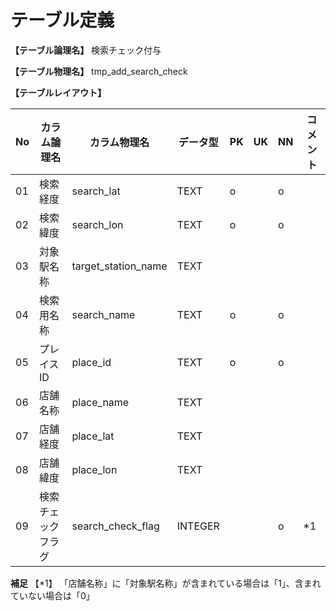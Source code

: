 # テーブル定義

**【テーブル論理名】**
検索チェック付与

**【テーブル物理名】**
tmp_add_search_check

**【テーブルレイアウト】**

| No  |    カラム論理名    |    カラム物理名     | データ型 | PK  | UK  | NN  | コメント |
| --- | ------------------ | ------------------- | -------- | --- | --- | --- | -------- |
| 01  | 検索経度           | search_lat          | TEXT     | o   |     | o   |          |
| 02  | 検索緯度           | search_lon          | TEXT     | o   |     | o   |          |
| 03  | 対象駅名称         | target_station_name | TEXT     |     |     |     |          |
| 04  | 検索用名称         | search_name         | TEXT     | o   |     | o   |          |
| 05  | プレイスID         | place_id            | TEXT     | o   |     | o   |          |
| 06  | 店舗名称           | place_name          | TEXT     |     |     |     |          |
| 07  | 店舗経度           | place_lat           | TEXT     |     |     |     |          |
| 08  | 店舗緯度           | place_lon           | TEXT     |     |     |     |          |
| 09  | 検索チェックフラグ | search_check_flag   | INTEGER  |     |     | o   | *1       |

**補足**
【*1】
「店舗名称」に「対象駅名称」が含まれている場合は「1」、含まれていない場合は「0」
